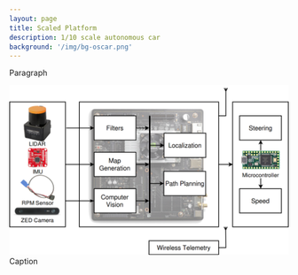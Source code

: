 ```yaml
---
layout: page
title: Scaled Platform
description: 1/10 scale autonomous car
background: '/img/bg-oscar.png'
---
```


Paragraph

<img class="img-fluid" src="img/oscar-arch.png">
<span class="caption text-muted">Caption</span>
